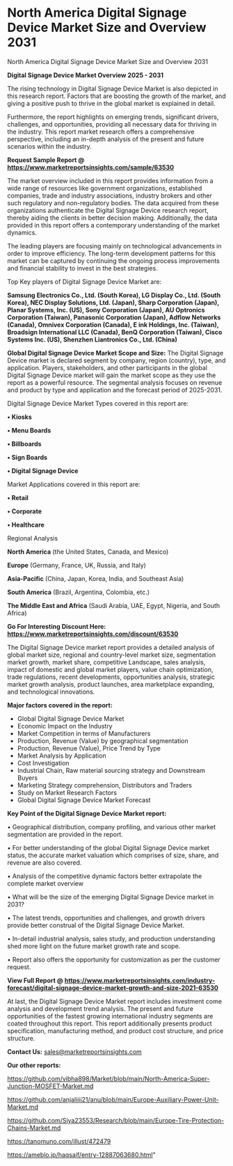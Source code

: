 # North America Digital Signage Device Market Size and Overview 2031
North America Digital Signage Device Market Size and Overview 2031

<Strong> Digital Signage Device Market Overview 2025 - 2031</strong>

The rising technology in Digital Signage Device Market is also depicted in this research report. Factors that are boosting the growth of the market, and giving a positive push to thrive in the global market is explained in detail.

Furthermore, the report highlights on emerging trends, significant drivers, challenges, and opportunities, providing all necessary data for thriving in the industry. This report market research offers a comprehensive perspective, including an in-depth analysis of the present and future scenarios within the industry.

<strong>Request Sample Report @ <a href=https://www.marketreportsinsights.com/sample/63530>https://www.marketreportsinsights.com/sample/63530</a></strong>

The market overview included in this report provides information from a wide range of resources like government organizations, established companies, trade and industry associations, industry brokers and other such regulatory and non-regulatory bodies. The data acquired from these organizations authenticate the Digital Signage Device research report, thereby aiding the clients in better decision making. Additionally, the data provided in this report offers a contemporary understanding of the market dynamics.

The leading players are focusing mainly on technological advancements in order to improve efficiency. The long-term development patterns for this market can be captured by continuing the ongoing process improvements and financial stability to invest in the best strategies.

Top Key players of Digital Signage Device Market are:

<strong>Samsung Electronics Co., Ltd. (South Korea), LG Display Co., Ltd. (South Korea), NEC Display Solutions, Ltd. (Japan), Sharp Corporation (Japan), Planar Systems, Inc. (US), Sony Corporation (Japan), AU Optronics Corporation (Taiwan), Panasonic Corporation (Japan), Adflow Networks (Canada), Omnivex Corporation (Canada), E ink Holdings, Inc. (Taiwan), Broadsign International LLC (Canada), BenQ Corporation (Taiwan), Cisco Systems Inc. (US), Shenzhen Liantronics Co., Ltd. (China)</strong>

<strong><b>Global Digital Signage Device Market Scope and Size:</b></strong>
The Digital Signage Device market is declared segment by company, region (country), type, and application. Players, stakeholders, and other participants in the global Digital Signage Device market will gain the market scope as they use the report as a powerful resource. The segmental analysis focuses on revenue and product by type and application and the forecast period of 2025-2031.

Digital Signage Device Market Types covered in this report are:

<strong>• Kiosks

• Menu Boards

• Billboards

• Sign Boards

• Digital Signage Device</strong>

Market Applications covered in this report are:

<strong>• Retail

• Corporate

• Healthcare</strong> 

Regional Analysis

<strong>North America</strong> (the United States, Canada, and Mexico)

<strong>Europe</strong> (Germany, France, UK, Russia, and Italy)

<strong>Asia-Pacific</strong> (China, Japan, Korea, India, and Southeast Asia)

<strong>South America</strong> (Brazil, Argentina, Colombia, etc.)

<strong>The Middle East and Africa</strong> (Saudi Arabia, UAE, Egypt, Nigeria, and South Africa)

<strong>Go For Interesting Discount Here: <a href=https://www.marketreportsinsights.com/discount/63530>https://www.marketreportsinsights.com/discount/63530</a></strong>

The Digital Signage Device market report provides a detailed analysis of global market size, regional and country-level market size, segmentation market growth, market share, competitive Landscape, sales analysis, impact of domestic and global market players, value chain optimization, trade regulations, recent developments, opportunities analysis, strategic market growth analysis, product launches, area marketplace expanding, and technological innovations.

<strong><b>Major factors covered in the report:</b></strong>
<ul>
  <li>Global Digital Signage Device Market </li>
  <li>Economic Impact on the Industry</li>
  <li>Market Competition in terms of Manufacturers</li>
  <li>Production, Revenue (Value) by geographical segmentation</li>
  <li>Production, Revenue (Value), Price Trend by Type</li>
  <li>Market Analysis by Application</li>
  <li>Cost Investigation</li>
  <li>Industrial Chain, Raw material sourcing strategy and Downstream Buyers</li>
  <li>Marketing Strategy comprehension, Distributors and Traders</li>
  <li>Study on Market Research Factors</li>
  <li>Global Digital Signage Device Market Forecast</li>
</ul>

<strong><b>Key Point of the Digital Signage Device Market report:</b></strong>

• Geographical distribution, company profiling, and various other market segmentation are provided in the report.

• For better understanding of the global Digital Signage Device market status, the accurate market valuation which comprises of size, share, and revenue are also covered.

• Analysis of the competitive dynamic factors better extrapolate the complete market overview

• What will be the size of the emerging Digital Signage Device market in 2031?

• The latest trends, opportunities and challenges, and growth drivers provide better construal of the Digital Signage Device Market.

• In-detail industrial analysis, sales study, and production understanding shed more light on the future market growth rate and scope.

• Report also offers the opportunity for customization as per the customer request.

<strong><b>View Full Report @ <a href=https://www.marketreportsinsights.com/industry-forecast/digital-signage-device-market-growth-and-size-2021-63530>https://www.marketreportsinsights.com/industry-forecast/digital-signage-device-market-growth-and-size-2021-63530</a></b></strong>


At last, the Digital Signage Device Market report includes investment come analysis and development trend analysis. The present and future opportunities of the fastest growing international industry segments are coated throughout this report. This report additionally presents product specification, manufacturing method, and product cost structure, and price structure.

<strong>Contact Us:</strong>
sales@marketreportsinsights.com

<strong>Our other reports:</strong>

<a href=https://github.com/vibha898/Market/blob/main/North-America-Super-Junction-MOSFET-Market.md>https://github.com/vibha898/Market/blob/main/North-America-Super-Junction-MOSFET-Market.md</a>

<a href=https://github.com/anjaliiii21/anu/blob/main/Europe-Auxiliary-Power-Unit-Market.md>https://github.com/anjaliiii21/anu/blob/main/Europe-Auxiliary-Power-Unit-Market.md</a>

<a href=https://github.com/Siya23553/Research/blob/main/Europe-Tire-Protection-Chains-Market.md>https://github.com/Siya23553/Research/blob/main/Europe-Tire-Protection-Chains-Market.md</a>

<a href=https://tanomuno.com/illust/472479>https://tanomuno.com/illust/472479</a>

<a href=https://ameblo.jp/haqsaif/entry-12887063680.html>https://ameblo.jp/haqsaif/entry-12887063680.html</a>"
